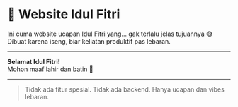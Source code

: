 # 🌙 Website Idul Fitri

Ini cuma website ucapan Idul Fitri yang... gak terlalu jelas tujuannya 😅  
Dibuat karena iseng, biar keliatan produktif pas lebaran.

---

**Selamat Idul Fitri!**  
Mohon maaf lahir dan batin 🙏

---

> Tidak ada fitur spesial. Tidak ada backend. Hanya ucapan dan vibes lebaran.
